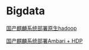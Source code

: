 
# Bigdata

[国产麒麟系统部署原生hadoop](https://github.com/jiasenwqbr/bigdata/tree/main/Hadoop%20install%20on%20Kylin)

[国产麒麟系统部署Ambari + HDP](https://github.com/jiasenwqbr/bigdata/tree/main/Ambari%20%2B%20HDP%20install%20on%20Kylin)

